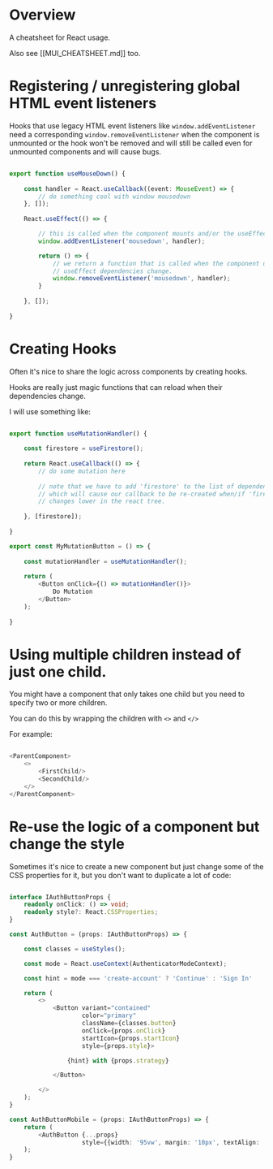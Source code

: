 # Overview

A cheatsheet for React usage.

Also see [[MUI_CHEATSHEET.md]] too.

# Registering / unregistering global HTML event listeners

Hooks that use legacy HTML event listeners like ```window.addEventListener```
need a corresponding ```window.removeEventListener``` when the component is 
unmounted or the hook won't be removed and will still be called even for
unmounted components and will cause bugs.

```typescript jsx

export function useMouseDown() {
    
    const handler = React.useCallback((event: MouseEvent) => {
        // do something cool with window mousedown
    }, []);
    
    React.useEffect(() => {

        // this is called when the component mounts and/or the useEffect dependencies change.
        window.addEventListener('mousedown', handler);

        return () => {
            // we return a function that is called when the component unmounts and/or the 
            // useEffect dependencies change.
            window.removeEventListener('mousedown', handler);
        }
        
    }, []);
    
}

```

# Creating Hooks

Often it's nice to share the logic across components by creating hooks.

Hooks are really just magic functions that can reload when their dependencies change.

I will use something like:

```typescript jsx

export function useMutationHandler() {
    
    const firestore = useFirestore();
    
    return React.useCallback(() => {
        // do some mutation here
        
        // note that we have to add 'firestore' to the list of dependencies
        // which will cause our callback to be re-created when/if 'firestore' 
        // changes lower in the react tree.
        
    }, [firestore]);
    
}

export const MyMutationButton = () => {
    
    const mutationHandler = useMutationHandler();
    
    return (
        <Button onClick={() => mutationHandler()}>
            Do Mutation
        </Button>
    );
    
}
```


# Using multiple children instead of just one child.

You might have a component that only takes one child but you need to specify two or more children.

You can do this by wrapping the children with ```<>``` and ```</>```

For example:

```typescript jsx

<ParentComponent>
    <>
        <FirstChild/>
        <SecondChild/>
    </>
</ParentComponent>

```


# Re-use the logic of a component but change the style

Sometimes it's nice to create a new component but just change some of the CSS
properties for it, but you don't want to duplicate a lot of code:

```typescript jsx

interface IAuthButtonProps {
    readonly onClick: () => void;
    readonly style?: React.CSSProperties;
}

const AuthButton = (props: IAuthButtonProps) => {

    const classes = useStyles();

    const mode = React.useContext(AuthenticatorModeContext);

    const hint = mode === 'create-account' ? 'Continue' : 'Sign In'

    return (
        <>
            <Button variant="contained"
                    color="primary"
                    className={classes.button}
                    onClick={props.onClick}
                    startIcon={props.startIcon}
                    style={props.style}>

                {hint} with {props.strategy}

            </Button>

        </>
    );
}

const AuthButtonMobile = (props: IAuthButtonProps) => {
    return (
        <AuthButton {...props}
                    style={{width: '95vw', margin: '10px', textAlign: 'center'}}/>
    );
}
```
